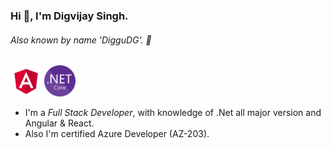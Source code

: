### Hi 👋, I'm Digvijay Singh.
###### Also known by name 'DigguDG'. 👋

 <img src="./angular.svg" width=50> <img src="./NET_Core_Logo.svg" width=50>
- I'm a _Full Stack Developer_, with knowledge of .Net all major version and Angular & React.
- Also I'm certified Azure Developer (AZ-203). 
 

<!--
**diggudg/diggudg** is a ✨ _special_ ✨ repository because its `README.md` (this file) appears on your GitHub profile.

Here are some ideas to get you started:

- 🔭 I’m currently working on ...
- 🌱 I’m currently learning ...
- 👯 I’m looking to collaborate on ...
- 🤔 I’m looking for help with ...
- 💬 Ask me about ...
- 📫 How to reach me: ...
- 😄 Pronouns: ...
- ⚡ Fun fact: ...
-->
